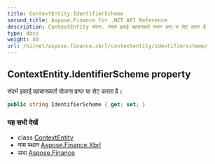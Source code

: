 ```yaml
---
title: ContextEntity.IdentifierScheme
second_title: Aspose.Finance for .NET API Reference
description: ContextEntity संपत्त. संदर्भ इकई पहचनकर्त यजन प्रप्त य सेट करत है
type: docs
weight: 40
url: /hi/net/aspose.finance.xbrl/contextentity/identifierscheme/
---
```

## ContextEntity.IdentifierScheme property

संदर्भ इकाई पहचानकर्ता योजना प्राप्त या सेट करता है।

```csharp
public string IdentifierScheme { get; set; }
```

### यह सभी देखें

* class [ContextEntity](../)
* नाम स्थान [Aspose.Finance.Xbrl](../../contextentity/)
* सभा [Aspose.Finance](../../../)


